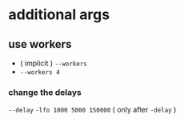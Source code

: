 # additional args
## use workers
- ( implicit ) `--workers`
- `--workers 4`
### change the delays
`--delay` `-lfo 1000 5000 150000` ( only after `-delay` )
